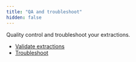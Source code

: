 ```yaml
---
title: "QA and troubleshoot"
hidden: false
---
```


Quality control and troubleshoot your extractions. 

-   [Validate extractions](doc:validate-extractions)
-   [Troubleshoot](doc:troubleshoot)







